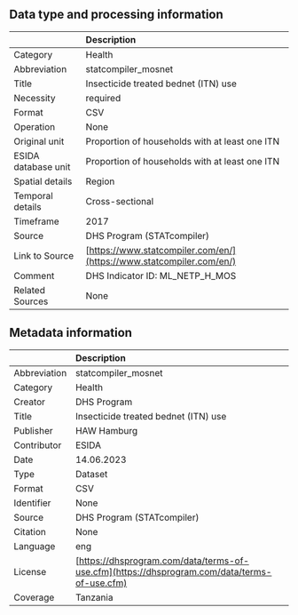 ## Data type and processing information 

|                     | Description                                                          |
|:--------------------|:---------------------------------------------------------------------|
| Category            | Health                                                               |
| Abbreviation        | statcompiler_mosnet                                                  |
| Title               | Insecticide treated bednet (ITN) use                                 |
| Necessity           | required                                                             |
| Format              | CSV                                                                  |
| Operation           | None                                                                 |
| Original unit       | Proportion of households with at least one ITN                       |
| ESIDA database unit | Proportion of households with at least one ITN                       |
| Spatial details     | Region                                                               |
| Temporal details    | Cross-sectional                                                      |
| Timeframe           | 2017                                                                 |
| Source              | DHS Program (STATcompiler)                                           |
| Link to Source      | [https://www.statcompiler.com/en/](https://www.statcompiler.com/en/) |
| Comment             | DHS Indicator ID: ML_NETP_H_MOS                                      |
| Related Sources     | None                                                                 |

## Metadata information 

|              | Description                                                                                  |
|:-------------|:---------------------------------------------------------------------------------------------|
| Abbreviation | statcompiler_mosnet                                                                          |
| Category     | Health                                                                                       |
| Creator      | DHS Program                                                                                  |
| Title        | Insecticide treated bednet (ITN) use                                                         |
| Publisher    | HAW Hamburg                                                                                  |
| Contributor  | ESIDA                                                                                        |
| Date         | 14.06.2023                                                                                   |
| Type         | Dataset                                                                                      |
| Format       | CSV                                                                                          |
| Identifier   | None                                                                                         |
| Source       | DHS Program (STATcompiler)                                                                   |
| Citation     | None                                                                                         |
| Language     | eng                                                                                          |
| License      | [https://dhsprogram.com/data/terms-of-use.cfm](https://dhsprogram.com/data/terms-of-use.cfm) |
| Coverage     | Tanzania                                                                                     |